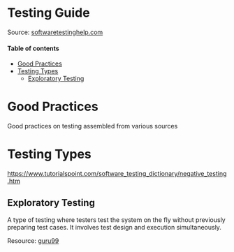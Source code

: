 # Testing Guide

Source: [softwaretestinghelp.com](https://www.softwaretestinghelp.com/what-is-software-testing-life-cycle-stlc/)


#### Table of contents
* [Good Practices](#good-practices)
* [Testing Types](#testing-types)
    * [Exploratory Testing](#exploratory-testing)


# Good Practices
Good practices on testing assembled from various sources

# Testing Types
https://www.tutorialspoint.com/software_testing_dictionary/negative_testing.htm

## Exploratory Testing
A type of testing where testers test the system on the fly without previously preparing test cases. It involves test design and execution simultaneously. 

Resource: [guru99](https://www.guru99.com/exploratory-testing.html)